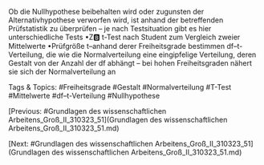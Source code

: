 Ob die Nullhypothese beibehalten wird oder zugunsten der Alternativhypothese verworfen wird, ist anhand der 
betreffenden Prüfstatistik zu überprüfen – je nach Testsituation gibt es hier unterschiedliche Tests
•Z:b: t-Test nach Student zum Vergleich zweier Mittelwerte
•Prüfgröße t–anhand derer Freiheitsgrade bestimmen df–t-Verteilung, die wie die Normalverteilung eine eingipfelige Verteilung, deren 
Gestalt von der Anzahl der df abhängt – bei hohen Freiheitsgraden nähert sie sich der Normalverteilung an

   Tags & Topics:
   #Freiheitsgrade
   #Gestalt
   #Normalverteilung
   #T-Test
   #Mittelwerte
   #df–t-Verteilung
   #Nullhypothese

[Previous: #Grundlagen des wissenschaftlichen Arbeitens_Groß_II_310323_51](Grundlagen des wissenschaftlichen Arbeitens_Groß_II_310323_51.md)

[Next: #Grundlagen des wissenschaftlichen Arbeitens_Groß_II_310323_51](Grundlagen des wissenschaftlichen Arbeitens_Groß_II_310323_51.md)